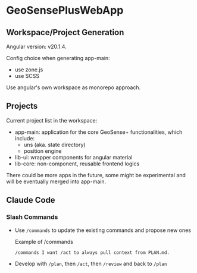 # GeoSensePlusWebApp
## Workspace/Project Generation

Angular version: v20.1.4.

Config choice when generating app-main:
- use zone.js
- use SCSS

Use angular's own workspace as monorepo approach.

## Projects

Current project list in the workspace:

- app-main: application for the core GeoSense+ functionalities, which include:
  - uns (aka. state directory)
  - position engine
- lib-ui: wrapper components for angular material
- lib-core: non-component, reusable frontend logics

There could be more apps in the future, some might be experimental and will be eventually
merged into app-main.

## Claude Code
### Slash Commands

- Use `/commands` to update the existing commands and propose new ones

  Example of /commands
  ```
  /commands I want /act to always pull context from PLAN.md.
  ```

- Develop with `/plan`, then `/act`, then `/review` and back to `/plan`